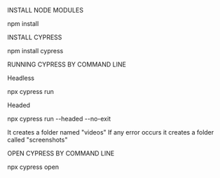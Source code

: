 INSTALL NODE MODULES

npm install

INSTALL CYPRESS

npm install cypress

RUNNING CYPRESS BY COMMAND LINE

Headless

npx cypress run

Headed

npx cypress run --headed --no-exit

It creates a folder named "videos"
If any error occurs it creates a folder called "screenshots"

OPEN CYPRESS BY COMMAND LINE

npx cypress open


